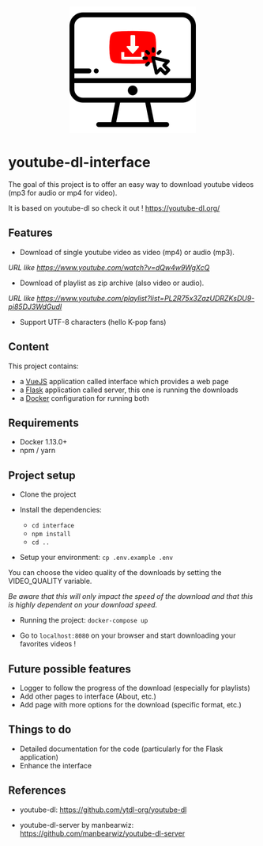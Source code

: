 <p align="center">
    <img src="interface/src/assets/logo.png" alt="Logo" width="256">
</p>

# youtube-dl-interface

The goal of this project is to offer an easy way to download youtube videos (mp3 for audio or mp4 for  video).

It is based on youtube-dl so check it out !
https://youtube-dl.org/

## Features
- Download of single youtube video as video (mp4) or audio (mp3).

*URL like https://www.youtube.com/watch?v=dQw4w9WgXcQ*

- Download of playlist as zip archive (also video or audio).

*URL like https://www.youtube.com/playlist?list=PL2R75x3ZazUDRZKsDU9-pi85DJ3WdGudI* 

- Support UTF-8 characters (hello K-pop fans)

## Content
This project contains:
- a [VueJS](https://vuejs.org/) application called interface which provides a web page
- a [Flask](https://flask.palletsprojects.com/) application called server, this one is running the downloads
- a [Docker](https://www.docker.com/) configuration for running both

## Requirements
- Docker 1.13.0+
- npm / yarn

## Project setup

- Clone the project

- Install the dependencies:
    - `cd interface`
    - `npm install`
    - `cd ..`

- Setup your environment: `cp .env.example .env`

You can choose the video quality of the downloads by setting the VIDEO_QUALITY variable.

*Be aware that this will only impact the speed of the download and that this is highly dependent on your download speed.*

- Running the project: `docker-compose up`

- Go to `localhost:8080` on your browser and start downloading your favorites videos !

## Future possible features
- Logger to follow the progress of the download (especially for playlists)
- Add other pages to interface (About, etc.)
- Add page with more options for the download (specific format, etc.)

## Things to do
- Detailed documentation for the code (particularly for the Flask application)
- Enhance the interface

## References
- youtube-dl: 
https://github.com/ytdl-org/youtube-dl

- youtube-dl-server by manbearwiz:
https://github.com/manbearwiz/youtube-dl-server
